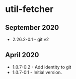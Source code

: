 # util-fetcher

## September 2020

- 2.26.2-0.1 - git v2

## April 2020

- 1.0.7-0.2 - Add identity to git
- 1.0.7-0.1 - Initial version.
